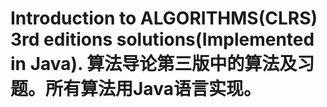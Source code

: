 Introduction to ALGORITHMS(CLRS) 3rd editions solutions(Implemented in Java).
算法导论第三版中的算法及习题。所有算法用Java语言实现。
=